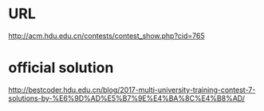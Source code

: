 # URL
http://acm.hdu.edu.cn/contests/contest_show.php?cid=765
# official solution
http://bestcoder.hdu.edu.cn/blog/2017-multi-university-training-contest-7-solutions-by-%E6%9D%AD%E5%B7%9E%E4%BA%8C%E4%B8%AD/
